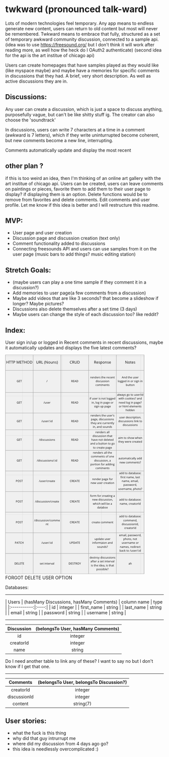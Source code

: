 # twkward (pronounced talk-ward)

Lots of modern technologies feel temporary. Any app means to endless generate new content, users can return to old content but most will never be remembered. Twkward means to embrace that fully, structured as a set of temporary awkward community discussion, connected to a sample api. 
(idea was to use https://freesound.org/ but I don't think it will work after reading more, as well how the heck do I OAuth2 authenticate) (second idea for the api is the art institue of chicago api)

Users can create homepages that have samples played as they would like (like myspace maybe) and maybe have a memories for specific comments in discussions that they had. A brief, very short description. As well as active discussions they are in.


## Discussions:
Any user can create a discussion, which is just a space to discuss anything, purposefully vague, but can't be like shitty stuff ig. The creator can also choose the 'soundtrack' 

In discussions, users can write 7 characters at a time in a comment (awkward is 7 letters), which if they write uninturrupted become coherent, but new comments become a new line, interrupting.

Comments automatically update and display the most recent

## other plan ? 
if this is too weird an idea, then I'm thinking of an online art gallery with the art institue of chicago api. Users can be created, users can leave comments on paintings or pieces, favorite them to add them to their  user page to display? if displaying them is an option. Delete functions would be to remove from favorites and delete comments. Edit comments and user profile. Let me know if this idea is better and I will restructure this readme.

## MVP:
- User page and user creation
- Discussion page and discussion creation (text only)
- Comment functionality added to discussions
- Connecting freesounds API and users can use samples from it on the user page (music bars to add things? music editing station)

## Stretch Goals:
- (maybe users can play a one time sample if they comment it in a discussion?)
- Add memories to user page(a few comments from a discussion)
- Maybe add videos that are like 3 seconds? that become a slideshow if longer? Maybe pictures?
- Discussions also delete themselves after a set time (3 days)
- Maybe users can change the style of each discussion too? like reddit?

## Index:
User sign in/up or logged in
Recent comments in recent discussions, maybe it automatically updates and displays the five latest comments?

![RESTful routes](pics/RESTful.png)
FORGOT DELETE USER OPTION

Databases:
______________________
|       Users        | (hasMany Discussions, hasMany Comments)
| column name | type |
|:-----------:|:----:|
| id | integer |
| first_name | string |
| last_name | string |
| email | string |
| password | string |
| username | string |
____________________
|     Discussion    | (belongsTo User, hasMany Comments)
|:-----------:|:----:|
| id | integer |
| creatorId | integer |
| name | string |

Do I need another table to link any of these? I want to say no but I don't know if I get that one.
_____________________
|      Comments      | (belongsTo User, belongsTo Discussion?)
|:-----------:|:----:|
| creatorId | integer |
| discussionId | integer |
| content | string(7) |


## User stories:
- what the fuck is this thing
- why did that guy intrurrupt me
- where did my discussion from 4 days ago go?
- this idea is needlessly overcomplicated :)